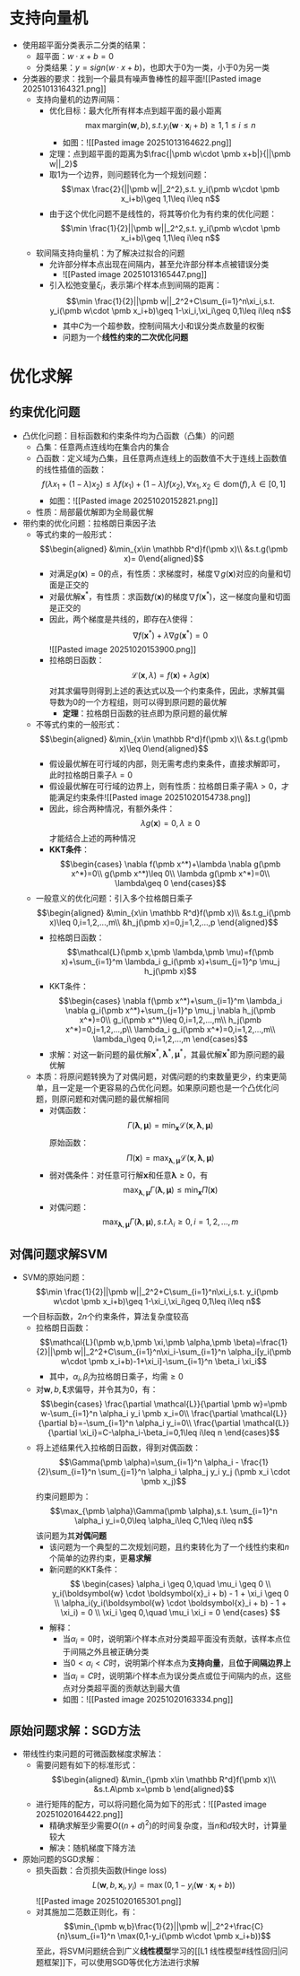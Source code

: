 # 支持向量机
- 使用超平面分类表示二分类的结果：
	- 超平面：$w·x + b = 0$
	- 分类结果：$y = sign(w·x + b)$，也即大于0为一类，小于0为另一类
- 分类器的要求：找到一个最具有噪声鲁棒性的超平面![[Pasted image 20251013164321.png]]
	- 支持向量机的边界间隔：
		- 优化目标：最大化所有样本点到超平面的最小距离$$\max \text{margin}(\pmb w,b),s.t. y_i(\pmb w\cdot \pmb x_i+b)\geq 1,1\leq i\leq n$$
			- 如图：![[Pasted image 20251013164622.png]]
		- 定理：点到超平面的距离为$\frac{|\pmb w\cdot \pmb x+b|}{||\pmb w||_2}$
		- 取1为一个边界，则问题转化为一个规划问题：$$\max \frac{2}{||\pmb w||_2^2},s.t. y_i(\pmb w\cdot \pmb x_i+b)\geq 1,1\leq i\leq n$$
		- 由于这个优化问题不是线性的，将其等价化为有约束的优化问题：$$\min \frac{1}{2}||\pmb w||_2^2,s.t. y_i(\pmb w\cdot \pmb x_i+b)\geq 1,1\leq i\leq n$$
	- 软间隔支持向量机：为了解决过拟合的问题
		- 允许部分样本点出现在间隔内，甚至允许部分样本点被错误分类
			- ![[Pasted image 20251013165447.png]]
		- 引入松弛变量$\xi_i$，表示第$i$个样本点到间隔的距离：$$\min \frac{1}{2}||\pmb w||_2^2+C\sum_{i=1}^n\xi_i,s.t. y_i(\pmb w\cdot \pmb x_i+b)\geq 1-\xi_i,\xi_i\geq 0,1\leq i\leq n$$
			- 其中$C$为一个超参数，控制间隔大小和误分类点数量的权衡
			- 问题为一个**线性约束的二次优化问题**
# 优化求解
## 约束优化问题
- 凸优化问题：目标函数和约束条件均为凸函数（凸集）的问题
	- 凸集：任意两点连线均在集合内的集合
	- 凸函数：定义域为凸集，且任意两点连线上的函数值不大于连线上函数值的线性插值的函数：$$f(\lambda x_1+(1-\lambda)x_2)\leq \lambda f(x_1)+(1-\lambda)f(x_2),\forall x_1,x_2\in \text{dom} (f),\lambda\in[0,1]$$
		- 如图：![[Pasted image 20251020152821.png]]
	- 性质：局部最优解即为全局最优解
- 带约束的优化问题：拉格朗日乘因子法
	- 等式约束的一般形式：$$\begin{aligned} &\min_{x\in \mathbb R^d}f(\pmb x)\\ &s.t.g(\pmb x)= 0\end{aligned}$$
		- 对满足$g(\pmb x)=0$的点，有性质：求梯度时，梯度$\nabla g(\pmb x)$对应的向量和切面是正交的
		- 对最优解$\pmb x^*$，有性质：求函数$f(\pmb x)$的梯度$\nabla f(\pmb x^*)$，这一梯度向量和切面是正交的
		- 因此，两个梯度是共线的，即存在$\lambda$使得：$$\nabla f(\pmb x^*)+\lambda \nabla g(\pmb x^*)=0$$![[Pasted image 20251020153900.png]]
		- 拉格朗日函数：$$\mathcal{L}(\pmb x,\lambda)=f(\pmb x)+\lambda g(\pmb x)$$对其求偏导则得到上述的表达式以及一个约束条件，因此，求解其偏导数为0的一个方程组，则可以得到原问题的最优解
			- **定理**：拉格朗日函数的驻点即为原问题的最优解
	- 不等式约束的一般形式：$$\begin{aligned} &\min_{x\in \mathbb R^d}f(\pmb x)\\ &s.t.g(\pmb x)\leq 0\end{aligned}$$
		- 假设最优解在可行域的内部，则无需考虑约束条件，直接求解即可，此时拉格朗日乘子$\lambda=0$
		- 假设最优解在可行域的边界上，则有性质：拉格朗日乘子需$\lambda > 0$，才能满足约束条件![[Pasted image 20251020154738.png]]
		- 因此，综合两种情况，有额外条件：$$\lambda g(\pmb x)=0,\lambda\geq 0$$才能结合上述的两种情况
		- **KKT条件**：$$\begin{cases} \nabla f(\pmb x^*)+\lambda \nabla g(\pmb x^*)=0\\ g(\pmb x^*)\leq 0\\ \lambda g(\pmb x^*)=0\\ \lambda\geq 0 \end{cases}$$
	- 一般意义的优化问题：引入多个拉格朗日乘子$$\begin{aligned} &\min_{x\in \mathbb R^d}f(\pmb x)\\ &s.t.g_i(\pmb x)\leq 0,i=1,2,...,m\\ &h_j(\pmb x)=0,j=1,2,...,p \end{aligned}$$
		- 拉格朗日函数：$$\mathcal{L}(\pmb x,\pmb \lambda,\pmb \mu)=f(\pmb x)+\sum_{i=1}^m \lambda_i g_i(\pmb x)+\sum_{j=1}^p \mu_j h_j(\pmb x)$$
		- KKT条件：$$\begin{cases} \nabla f(\pmb x^*)+\sum_{i=1}^m \lambda_i \nabla g_i(\pmb x^*)+\sum_{j=1}^p \mu_j \nabla h_j(\pmb x^*)=0\\ g_i(\pmb x^*)\leq 0,i=1,2,...,m\\ h_j(\pmb x^*)=0,j=1,2,...,p\\ \lambda_i g_i(\pmb x^*)=0,i=1,2,...,m\\ \lambda_i\geq 0,i=1,2,...,m \end{cases}$$
		- 求解：对这一新问题的最优解$\pmb x^*,\pmb \lambda^*,\pmb \mu^*$，其最优解$\pmb x^*$即为原问题的最优解
	- 本质：将原问题转换为了对偶问题，对偶问题的约束数量更少，约束更简单，且一定是一个更容易的凸优化问题。如果原问题也是一个凸优化问题，则原问题和对偶问题的最优解相同
		- 对偶函数：$$\Gamma(\pmb \lambda,\pmb \mu)=\min_{\pmb x}\mathcal{L}(\pmb x,\pmb \lambda,\pmb \mu)$$原始函数：$$\Pi(\pmb x)=\max_{\pmb \lambda,\pmb \mu}\mathcal{L}(\pmb x,\pmb \lambda,\pmb \mu)$$
		- 弱对偶条件：对任意可行解$\pmb x$和任意$\pmb \lambda\geq 0$，有$$\max_{\pmb\lambda,\pmb\mu}\Gamma(\pmb \lambda,\pmb \mu)\leq \min_{\pmb x}\Pi(\pmb x)$$
		- 对偶问题：$$\max_{\pmb \lambda,\pmb \mu}\Gamma(\pmb \lambda,\pmb \mu),s.t.\lambda_i\geq 0,i=1,2,...,m$$
## 对偶问题求解SVM
- SVM的原始问题：$$\min \frac{1}{2}||\pmb w||_2^2+C\sum_{i=1}^n\xi_i,s.t. y_i(\pmb w\cdot \pmb x_i+b)\geq 1-\xi_i,\xi_i\geq 0,1\leq i\leq n$$一个目标函数，$2n$个约束条件，算法复杂度较高
	- 拉格朗日函数：$$\mathcal{L}(\pmb w,b,\pmb \xi,\pmb \alpha,\pmb \beta)=\frac{1}{2}||\pmb w||_2^2+C\sum_{i=1}^n\xi_i-\sum_{i=1}^n \alpha_i[y_i(\pmb w\cdot \pmb x_i+b)-1+\xi_i]-\sum_{i=1}^n \beta_i \xi_i$$
		- 其中，$\alpha_i,\beta_i$为拉格朗日乘子，均需$\geq 0$
	- 对$\pmb w,b,\pmb \xi$求偏导，并令其为0，有：$$\begin{cases} \frac{\partial \mathcal{L}}{\partial \pmb w}=\pmb w-\sum_{i=1}^n \alpha_i y_i \pmb x_i=0\\ \frac{\partial \mathcal{L}}{\partial b}=-\sum_{i=1}^n \alpha_i y_i=0\\ \frac{\partial \mathcal{L}}{\partial \xi_i}=C-\alpha_i-\beta_i=0,1\leq i\leq n \end{cases}$$
	- 将上述结果代入拉格朗日函数，得到对偶函数：$$\Gamma(\pmb \alpha)=\sum_{i=1}^n \alpha_i - \frac{1}{2}\sum_{i=1}^n \sum_{j=1}^n \alpha_i \alpha_j y_i y_j (\pmb x_i \cdot \pmb x_j)$$约束问题即为：$$\max_{\pmb \alpha}\Gamma(\pmb \alpha),s.t. \sum_{i=1}^n \alpha_i y_i=0,0\leq \alpha_i\leq C,1\leq i\leq n$$该问题为其**对偶问题**
		- 该问题为一个典型的二次规划问题，且约束转化为了一个线性约束和$n$个简单的边界约束，更**易求解**
		- 新问题的KKT条件：$$ \begin{cases} \alpha_i \geq 0,\quad \mu_i \geq 0 \\ y_i(\boldsymbol{w} \cdot \boldsymbol{x}_i + b) - 1 + \xi_i \geq 0 \\ \alpha_i(y_i(\boldsymbol{w} \cdot \boldsymbol{x}_i + b) - 1 + \xi_i) = 0 \\ \xi_i \geq 0,\quad \mu_i \xi_i = 0 \end{cases} $$
		- 解释：
			- 当$\alpha_i = 0$时，说明第$i$个样本点对分类超平面没有贡献，该样本点位于间隔之外且被正确分类
			- 当$0 < \alpha_i < C$时，说明第$i$个样本点为**支持向量**，且**位于间隔边界上**
			- 当$\alpha_i = C$时，说明第$i$个样本点为误分类点或位于间隔内的点，这些点对分类超平面的贡献达到最大值
			- 如图：![[Pasted image 20251020163334.png]]
## 原始问题求解：SGD方法
- 带线性约束问题的可微函数梯度求解法：
	- 需要问题有如下的标准形式：$$\begin{aligned} &\min_{\pmb x\in \mathbb R^d}f(\pmb x)\\ &s.t.A\pmb x=\pmb b \end{aligned}$$
	- 进行矩阵的配方，可以将问题化简为如下的形式：![[Pasted image 20251020164422.png]]
		- 精确求解至少需要$O((n+d)^2)$的时间复杂度，当$n$和$d$较大时，计算量较大
		- 解决：随机梯度下降方法
- 原始问题的SGD求解：
	- 损失函数：合页损失函数(Hinge loss) $$L(\pmb w,b,\pmb x_i,y_i)=\max(0,1-y_i(\pmb w\cdot \pmb x_i+b))$$![[Pasted image 20251020165301.png]]
	- 对其施加二范数正则化，有：$$\min_{\pmb w,b}\frac{1}{2}||\pmb w||_2^2+\frac{C}{n}\sum_{i=1}^n \max(0,1-y_i(\pmb w\cdot \pmb x_i+b))$$至此，将SVM问题统合到广义**线性模型**学习的[[L1 线性模型#线性回归|问题框架]]下，可以使用SGD等优化方法进行求解
